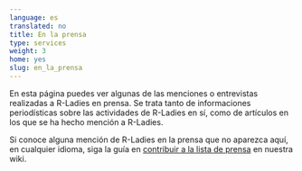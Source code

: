 ```yaml
---
language: es
translated: no
title: En la prensa
type: services
weight: 3
home: yes
slug: en_la_prensa
---
```


En esta página puedes ver algunas de las menciones o entrevistas realizadas a R-Ladies en prensa.
Se trata tanto de informaciones periodísticas sobre las actividades de R-Ladies en sí, como de artículos en los que se ha hecho mención a R-Ladies.

Si conoce alguna mención de R-Ladies en la prensa que no aparezca aquí, en cualquier idioma, siga la guía en [contribuir a la lista de prensa](https://github.com/rladies/website/wiki/Adding-press-entries) en nuestra wiki.



